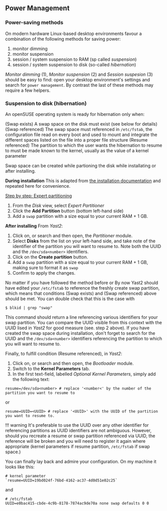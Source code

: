 ## Power Management

### Power-saving methods
On modern hardware Linux-based desktop environments favour a combination of the following methods for saving power:

1. monitor dimming
2. monitor suspension
3. session / system suspension to RAM (sp called _suspension_)
4. session / system suspension to disk (so-called _hibernation_)

_Monitor dimming_ (1), _Monitor suspension_ (2) and _Session suspesion_ (3) should be easy to find: open your desktop environment's settings and search for `power management`. By contrast the last of these methods may require a few helpers.

### Suspension to disk (hibernation)

An openSUSE operating system is ready for hibernation only when:

(Swap exists) A swap space on the disk must exist (see below for details)
(Swap referenced) The swap space must referenced in `/etc/fstab`, the configuration file read on every boot and used to mount and integrate the different spaces listed on the file into a proper file structure
(Resume referenced) The partition to which the user wants the hibernation to resume to must be made known to the kernel, usually as the value of a kernel parameter

Swap space can be created while partioning the disk while installating or after installing.

__During installation__ 
This is adapted from [the installation documentation](yast_installer#about-partition-scheme) and repeated here for convenience.

<u>Step by step: Expert partitioning</u>

1. From the _Disk_ view, select _Expert Partitioner_
2. Click the __Add Partition__ button (bottom left-hand side)
3. Add a `swap` partition with a size equal to your current RAM + 1 GB.

__After installing__
From _Yast2_:

1. Click on, or search and then open, the _Partitioner_ module.
2. Select __Disks__ from the list on your left-hand side, and take note of the identifier of the partition you will want to resume to. Note both the UUID and the `/dev/sda<number>` identifiers.
3. Click on the __Create partition__ button. 
3. Add a `swap` partition with a size equal to your current RAM + 1 GB, making sure to format it as `swap`
4. Confirm to apply the changes.

No matter if you have followed the method before or By now Yast2 should have edited your `/etc/fstab` to reference the freshly create swap partition, which means that conditions (Swap exists) and (Swap referenced) above should be met. You can double check that this is the case with

```
$ blkid | grep "swap"
```

This command should return a line referencing various identifiers for your swap partition. You can compare the UUID visible from this context with the UUID lised in _Yast2_ for good measure (see. step 2 above). If you have created the swap space during installation, don't forget to search for the UUID and the `/dev/sda<number>` identifiers referencing the partition to which you will want to resume to.

Finally, to fulfill condition (Resume referenced), in _Yast2_:

1. Click on, or search and then open, the _Bootloader_ module.
2. Switch to the __Kernel Parameters__ tab.
3. In the first text-field, labelled _Optional Kernel Parameters_, simply add the following text:
```
resume=/dev/sda<number> # replace '<number<' by the number of the partition you want to resume to
```

or

```
resume=UUID=<UUID> # replace '<UUID>' with the UUID of the partition you want to resume to.
```

!!! warning
    It's preferable to use the UUID over any other identifier for referencing partitions as UUID identifiers are not ambiguous. However, should you recreate a resume or swap partition referenced via UUID, the reference will be broken and you will need to register it again where appropriate (kernel parameters if resume partition, `/etc/fstab` if swap space.) 

You can finally lay back and admire your configuration. On my machine it looks like this:

```
# kernel parameter
`resume=UUID=19bd024f-76bd-4162-ac37-4d0d51e02c25`
```

and 

```
# /etc/fstab
UUID=e0bac415-cbde-4c9b-8178-7874ac9de70a none swap defaults 0 0
```
